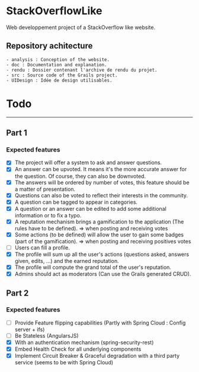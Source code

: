 # StackOverflowLike

Web developpement project of a StackOverflow like website.

## Repository achitecture
	- analysis : Conception of the website.
	- doc : Documentation and explanation.
	- rendu : Dossier contenant l'archive de rendu du projet.
	- src : Source code of the Grails project.
	- UIDesign : Idée de design utilisables.
	
# Todo
------

## Part 1 
### Expected features

- [x] The project will offer a system to ask and answer questions.
- [x] An answer can be upvoted. It means it's the more accurate answer for the question. Of course, they can also be downvoted.
- [x] The answers will be ordered by number of votes, this feature should be a matter of presentation.
- [x] Questions can also be voted to reflect their interests in the community.
- [x] A question can be tagged to appear in categories.
- [x] A question or an answer can be edited to add some additional information or to fix a typo.
- [x] A reputation mechanism brings a gamification to the application (The rules have to be defined). => when posting and receiving votes
- [x] Some actions (to be defined) will allow the user to gain some badges (part of the gamification). => when posting and receiving positives votes
- [ ] Users can fill a profile.
- [x] The profile will sum up all the user's actions (questions asked, answers given, edits, ...) and the earned reputation.
- [x] The profile will compute the grand total of the user's reputation.
- [x] Admins should act as moderators (Can use the Grails generated CRUD).

## Part 2 
### Expected features

- [ ] Provide Feature flipping capabilities (Partly with Spring Cloud : Config server + ifs)
- [ ] Be Stateless (AngularsJS)
- [x] With an authentication mechanism (spring-security-rest)
- [x] Embed Health Check for all underlying components
- [x] Implement Circuit Breaker & Graceful degradation with a third party service (seems to be with Spring Cloud)
